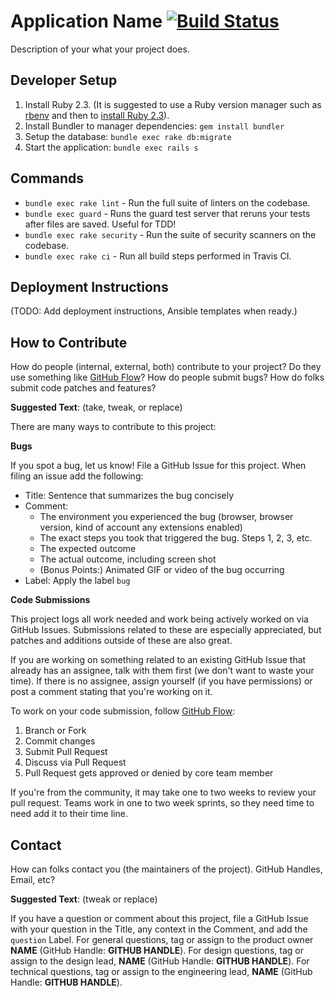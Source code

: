 # Application Name [![Build Status](https://travis-ci.org/department-of-veterans-affairs/roadrunner-rails.svg?branch=master)](https://travis-ci.org/department-of-veterans-affairs/roadrunner-rails)

Description of your what your project does.

## Developer Setup

1. Install Ruby 2.3. (It is suggested to use a Ruby version manager such as [rbenv](https://github.com/rbenv/rbenv#installation) and then to [install Ruby 2.3](https://github.com/rbenv/rbenv#installing-ruby-versions)).
1. Install Bundler to manager dependencies: `gem install bundler`
1. Setup the database: `bundle exec rake db:migrate`
1. Start the application: `bundle exec rails s`

## Commands
- `bundle exec rake lint` - Run the full suite of linters on the codebase.
- `bundle exec guard` - Runs the guard test server that reruns your tests after files are saved. Useful for TDD!
- `bundle exec rake security` - Run the suite of security scanners on the codebase.
- `bundle exec rake ci` - Run all build steps performed in Travis CI.

## Deployment Instructions

(TODO: Add deployment instructions, Ansible templates when ready.)

## How to Contribute

How do people (internal, external, both) contribute to your project? Do they use something like [GitHub Flow](https://guides.github.com/introduction/flow/)? How do people submit bugs? How do folks submit code patches and features?

**__Suggested Text__**: (take, tweak, or replace)

There are many ways to contribute to this project:

**Bugs**

If you spot a bug, let us know! File a GitHub Issue for this project. When filing an issue add the following:

- Title: Sentence that summarizes the bug concisely
- Comment:
    - The environment you experienced the bug (browser, browser version, kind of account any extensions enabled)
    - The exact steps you took that triggered the bug. Steps 1, 2, 3, etc.
    - The expected outcome
    - The actual outcome, including screen shot
    - (Bonus Points:) Animated GIF or video of the bug occurring
- Label: Apply the label `bug`

**Code Submissions**

This project logs all work needed and work being actively worked on via GitHub Issues. Submissions related to these are especially appreciated, but patches and additions outside of these are also great.

If you are working on something related to an existing GitHub Issue that already has an assignee, talk with them first (we don't want to waste your time). If there is no assignee, assign yourself (if you have permissions) or post a comment stating that you're working on it.

To work on your code submission, follow [GitHub Flow](https://guides.github.com/introduction/flow/):

1. Branch or Fork
1. Commit changes
1. Submit Pull Request
1. Discuss via Pull Request
1. Pull Request gets approved or denied by core team member

If you're from the community, it may take one to two weeks to review your pull request. Teams work in one to two week sprints, so they need time to need add it to their time line.

## Contact

How can folks contact you (the maintainers of the project). GitHub Handles, Email, etc?

**__Suggested Text__**: (tweak or replace)

If you have a question or comment about this project, file a GitHub Issue with your question in the Title, any context in the Comment, and add the `question` Label. For general questions, tag or assign to the product owner **NAME** (GitHub Handle: **GITHUB HANDLE**). For design questions, tag or assign to the design lead,  **NAME** (GitHub Handle: **GITHUB HANDLE**). For technical questions, tag or assign to the engineering lead, **NAME** (GitHub Handle: **GITHUB HANDLE**).
